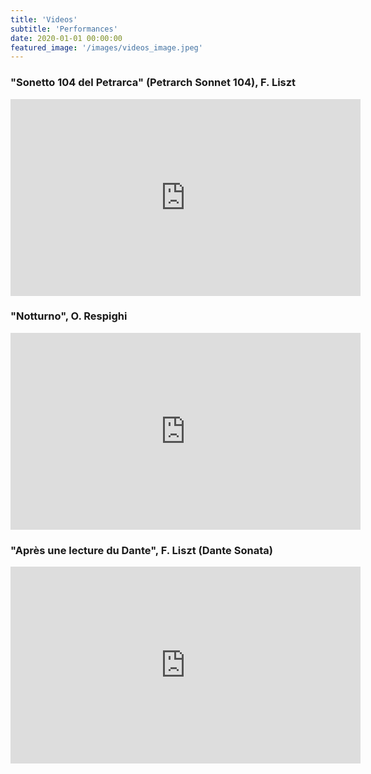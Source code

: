 ```yaml
---
title: 'Videos'
subtitle: 'Performances'
date: 2020-01-01 00:00:00
featured_image: '/images/videos_image.jpeg'
---
```


### "Sonetto 104 del Petrarca" (Petrarch Sonnet 104), F. Liszt

<iframe width="560" height="315" src="https://www.youtube.com/embed/XQejd3uwAXg" frameborder="0" allow="accelerometer; autoplay; clipboard-write; encrypted-media; gyroscope; picture-in-picture" allowfullscreen></iframe>

### "Notturno", O. Respighi

<iframe width="560" height="315" src="https://www.youtube.com/embed/ComciO7EKWQ" frameborder="0" allow="accelerometer; clipboard-write; encrypted-media; gyroscope; picture-in-picture" allowfullscreen></iframe>

### "Après une lecture du Dante", F. Liszt (Dante Sonata)

<iframe width="560" height="315" src="https://www.youtube.com/embed/zuHepcrGGIQ" frameborder="0" allow="accelerometer; clipboard-write; encrypted-media; gyroscope; picture-in-picture" allowfullscreen></iframe>
